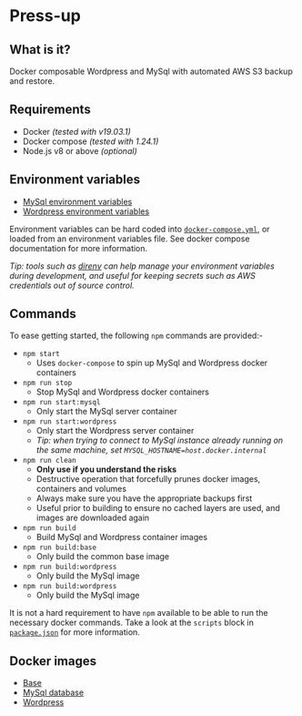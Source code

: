 # Press-up

## What is it?
Docker composable Wordpress and MySql with automated AWS S3 backup and restore.

## Requirements
* Docker *(tested with v19.03.1)*
* Docker compose *(tested with 1.24.1)*
* Node.js v8 or above *(optional)*

## Environment variables
* [MySql environment variables](src/mysql/README.md#runtime-environment-variables)
* [Wordpress environment variables](src/wordpress/README.md#runtime-environment-variables)

Environment variables can be hard coded into [`docker-compose.yml`](src/docker-compose.yml), or loaded from
an environment variables file. See docker compose documentation for more information. 

*Tip: tools such as [direnv](https://direnv.net/) can help manage your environment variables during development, and useful for keeping
secrets such as AWS credentials out of source control.*

## Commands
To ease getting started, the following `npm` commands are provided:-

* `npm start`
  - Uses `docker-compose` to spin up MySql and Wordpress docker containers
* `npm run stop`
  - Stop MySql and Wordpress docker containers
* `npm run start:mysql`
  - Only start the MySql server container
* `npm run start:wordpress`
  - Only start the Wordpress server container
  - *Tip: when trying to connect to MySql instance already running on the same machine, set `MYSQL_HOSTNAME=host.docker.internal`* 
* `npm run clean`
  - __Only use if you understand the risks__
  - Destructive operation that forcefully prunes docker images, containers and volumes
  - Always make sure you have the appropriate backups first
  - Useful prior to building to ensure no cached layers are used, and images are downloaded again
* `npm run build`
  - Build MySql and Wordpress container images
* `npm run build:base`
  - Only build the common base image
* `npm run build:wordpress`
  - Only build the MySql image
* `npm run build:wordpress`
  - Only build the MySql image

It is not a hard requirement to have `npm` available to be able to run the necessary docker commands.
Take a look at the `scripts` block in [`package.json`](package.json) for more information.

## Docker images
* [Base](src/base/README.md)
* [MySql database](src/mysql/README.md)
* [Wordpress](src/wordpress/README.md)
